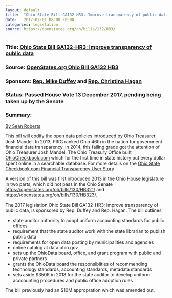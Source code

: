 ```yaml
---
layout: default
title:  "Ohio State Bill GA132-HR3: Improve transparency of public data"
date:   2017-02-01 08:00 -0500
categories: legislation
source: https://openstates.org/oh/bills/132/HB3/
---
```

<h3>Title: <a href="/assets/doc/2017-02-01-ohio-ga132-hr3.pdf" frame="_blank">Ohio State Bill GA132-HR3: Improve transparency of public data</a></h3>

### Source: [OpenStates.org Ohio Bill GA132 HB3](https://openstates.org/oh/bills/132/HB3/)
### Sponsors: [Rep. Mike Duffey](https://openstates.org/oh/legislators/OHL000054/mike-duffey/) and [Rep. Christina Hagan](https://openstates.org/oh/legislators/OHL000134/christina-hagan/)
### Status: Passed House Vote 13 December 2017, pending being taken up by the Senate

### Summary:
[By Sean Roberts](/about)

This bill will codify the open data policies introduced by Ohio Treasurer Josh Mandel. In 2013, PIRG ranked Ohio 46th in the nation for government financial data transparency. In 2014, this failing grade got the attention of Ohio Treasurer Josh Mandel. The Ohio Treasury Office built [OhioCheckbook.com](http://www.ohiocheckbook.com/) which for the first time in state history put every dollar spent online in a searchable database. For more details on the [Ohio State Checkbook.com Financial Transparency User Story](https://opendatainitiative.github.io/blog/2017-12-18-user-story-ohio-treasury-office/)

A version of this bill was first introduced 2013 in the Ohio House legislature in two parts, which did not pass in the Ohio Senate https://openstates.org/oh/bills/130/HB321/ and https://openstates.org/oh/bills/130/HB323/.

The 2017 legislation Ohio State Bill GA132-HR3: Improve transparency of public data, is sponsored by Rep. Duffey and Rep. Hagan. The bill outlines 

* state auditor authority to adopt uniform accounting standards for public offices
* requirement that the state auditor work with the state librarian to publish public data
* requirements for open data posting by municipalities and agencies
* online catalog at data.ohio.gov
* sets up the OhioData board, office, and grant program with public and private partners
* grants the OhioData board the responsiblities of recommending technology standards, accounting standards, metadata standards
* sets aside $350K in 2018 for the state auditor to develop uniform acccounting procedures and public office adoption rules

The bill previously had an $10M appropration which was amended out. 
